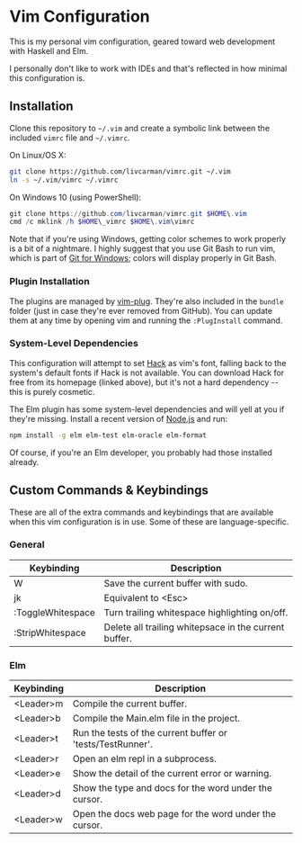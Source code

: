 # Vim Configuration

This is my personal vim configuration, geared toward web development with
Haskell and Elm.

I personally don't like to work with IDEs and that's reflected in how
minimal this configuration is.

## Installation

Clone this repository to `~/.vim` and create a symbolic link between the
included `vimrc` file and `~/.vimrc`.

On Linux/OS X:

```bash
git clone https://github.com/livcarman/vimrc.git ~/.vim
ln -s ~/.vim/vimrc ~/.vimrc
```

On Windows 10 (using PowerShell):

```PowerShell
git clone https://github.com/livcarman/vimrc.git $HOME\.vim
cmd /c mklink /h $HOME\_vimrc $HOME\.vim\vimrc
```

Note that if you're using Windows, getting color schemes to work properly is a
bit of a nightmare. I highly suggest that you use Git Bash to run vim, which
is part of [Git for Windows](https://git-for-windows.github.io); colors will
display properly in Git Bash.

### Plugin Installation

The plugins are managed by [vim-plug](https://github.com/junegunn/vim-plug/).
They're also included in the `bundle` folder (just in case they're ever
removed from GitHub). You can update them at any time by opening vim and
running the `:PlugInstall` command.

### System-Level Dependencies 

This configuration will attempt to set [Hack](https://sourcefoundry.org/hack/)
as vim's font, falling back to the system's default fonts if Hack is not
available. You can download Hack for free from its homepage (linked above),
but it's not a hard dependency -- this is purely cosmetic.

The Elm plugin has some system-level dependencies and will yell at you if
they're missing. Install a recent version of [Node.js](https://nodejs.org) and
run:

```bash
npm install -g elm elm-test elm-oracle elm-format
```

Of course, if you're an Elm developer, you probably had those installed
already.

## Custom Commands & Keybindings

These are all of the extra commands and keybindings that are available when
this vim configuration is in use. Some of these are language-specific.

### General

| Keybinding        | Description                                             |
| ----------------- | ------------------------------------------------------- |
| W                 | Save the current buffer with sudo.                      |
| jk                | Equivalent to \<Esc>                                    | 
| :ToggleWhitespace | Turn trailing whitespace highlighting on/off.           |
| :StripWhitespace  | Delete all trailing whitepsace in the current buffer.   |

### Elm

| Keybinding     | Description                                                |
| -------------- | ---------------------------------------------------------- |
| \<Leader>m     | Compile the current buffer.                                |
| \<Leader>b     | Compile the Main.elm file in the project.                  |
| \<Leader>t     | Run the tests of the current buffer or 'tests/TestRunner'. |
| \<Leader>r     | Open an elm repl in a subprocess.                          |
| \<Leader>e     | Show the detail of the current error or warning.           |
| \<Leader>d     | Show the type and docs for the word under the cursor.      |
| \<Leader>w     | Open the docs web page for the word under the cursor.      |

